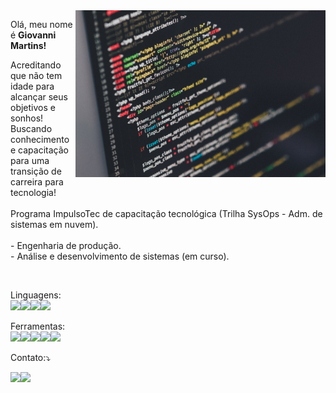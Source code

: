 



<img src="codigo.png" min-width="400px" max-width="400px" width="400px" align="right" alt="Imagem computador Micaelli Medeiros">



Olá, meu nome é <strong>Giovanni Martins!</strong>

<p align="left"> 
  Acreditando que não tem idade para alcançar seus objetivos e sonhos! Buscando conhecimento e capacitação para uma transição de carreira para tecnologia!
 <br>   
 <br>
  Programa ImpulsoTec de capacitação tecnológica (Trilha SysOps - Adm. de sistemas em nuvem).  
 <br> 
 <br>   
    - Engenharia de produção.
 <br>
    - Análise e desenvolvimento de sistemas (em curso).
</p>
<br>
<p align="left">
 Linguagens: <br><img src="https://img.shields.io/badge/Python-14354C?style=for-the-badge&logo=python&logoColor=white"<br><img src="https://img.shields.io/badge/Shell_Script-121011?style=for-the-badge&logo=gnu-bash&logoColor=white"<br><img src="https://img.shields.io/badge/JavaScript-323330?style=for-the-badge&logo=javascript&logoColor=F7DF1E"<br><img src="https://img.shields.io/badge/CSS-239120?&style=for-the-badge&logo=css3&logoColor=white"
<br>
<p align="left">
  Ferramentas: <br><img src="https://img.shields.io/badge/Linux-E34F26?style=for-the-badge&logo=linux&logoColor=black"<br><img src="https://img.shields.io/badge/Windows-017AD7?style=for-the-badge&logo=windows&logoColor=white"<br><img src="https://img.shields.io/badge/Git-E34F26?style=for-the-badge&logo=git&logoColor=white"<br><img src="https://img.shields.io/badge/MySQL-00000F?style=for-the-badge&logo=mysql&logoColor=white"<br><img src="https://img.shields.io/badge/Amazon_AWS-232F3E?style=for-the-badge&logo=amazon-aws&logoColor=white"
</p>

<p align="left">
  Contato:⤵️
</p>

<p align="left">
  <a href="#" alt="Gmail">
  <img src="https://img.shields.io/badge/-Gmail-FF0000?style=flat-square&labelColor=FF0000&logo=gmail&logoColor=white&link=giomartins03@gmail.com" /></a><a href="#" alt="Linkedin"><img src="https://img.shields.io/badge/-Linkedin-0e76a8?style=flat-square&logo=Linkedin&logoColor=white&link=www.linkedin.com/in/giomartins" /></a>


